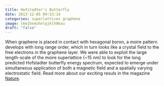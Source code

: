 ```yaml
---
title: Hofstadter's Butterfly
date: 2013-12-05 09:53:14
categories: superlattices graphene
image: l6e1hn4uhnlqjklh8kau
draft: "false"
---
```


When graphene is placed in contact with hexagonal boron, a moire pattern develops with long range order, which in turn looks like a crystal field to the free electrons in the graphene layer. We were able to exploit the large length-scale of the moire superlattice (~15 nm) to look for the long predicted Hofstadter butterfly energy spectrum, expected to emerge under simultaneous application of both a magnetic field and a spatially varying electrostatic field. Read more about our exciting resuls in the magazine [Nature](http://www.nature.com/nature/journal/v497/n7451/nature12186/metrics/blogs).
